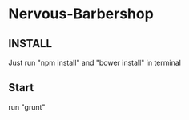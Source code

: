 # Nervous-Barbershop

<h2>INSTALL</h2>
Just run "npm install" and "bower install" in terminal

<h2>Start</h2>
run "grunt"

